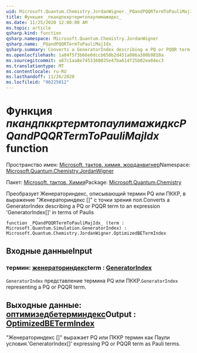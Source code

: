 ```yaml
---
uid: Microsoft.Quantum.Chemistry.JordanWigner._PQandPQQRTermToPauliMajIdx_
title: Функция _пкандпккртермтопаулимажидкс_
ms.date: 11/25/2020 12:00:00 AM
ms.topic: article
qsharp.kind: function
qsharp.namespace: Microsoft.Quantum.Chemistry.JordanWigner
qsharp.name: _PQandPQQRTermToPauliMajIdx_
qsharp.summary: Converts a GeneratorIndex describing a PQ or PQQR term to an expression 'GeneratorIndex[]' in terms of Paulis
ms.openlocfilehash: 1a04f5f3b66e0dccb650b2d451a086a380b9810a
ms.sourcegitcommit: a87c1aa8e7453360025e47ba614f25b02ea84ec3
ms.translationtype: MT
ms.contentlocale: ru-RU
ms.lasthandoff: 11/26/2020
ms.locfileid: "96225012"
---
```

# <a name="_pqandpqqrtermtopaulimajidx_-function"></a><span data-ttu-id="158e5-102">Функция _пкандпккртермтопаулимажидкс_</span><span class="sxs-lookup"><span data-stu-id="158e5-102">_PQandPQQRTermToPauliMajIdx_ function</span></span>

<span data-ttu-id="158e5-103">Пространство имен: [Microsoft. тактов. химия. жорданвигнер](xref:Microsoft.Quantum.Chemistry.JordanWigner)</span><span class="sxs-lookup"><span data-stu-id="158e5-103">Namespace: [Microsoft.Quantum.Chemistry.JordanWigner](xref:Microsoft.Quantum.Chemistry.JordanWigner)</span></span>

<span data-ttu-id="158e5-104">Пакет: [Microsoft. тактов. Химия](https://nuget.org/packages/Microsoft.Quantum.Chemistry)</span><span class="sxs-lookup"><span data-stu-id="158e5-104">Package: [Microsoft.Quantum.Chemistry](https://nuget.org/packages/Microsoft.Quantum.Chemistry)</span></span>


<span data-ttu-id="158e5-105">Преобразует Женераториндекс, описывающий термин PQ или ПККР, в выражение "Женераториндекс []" с точки зрения пол.</span><span class="sxs-lookup"><span data-stu-id="158e5-105">Converts a GeneratorIndex describing a PQ or PQQR term to an expression 'GeneratorIndex[]' in terms of Paulis</span></span>

```qsharp
function _PQandPQQRTermToPauliMajIdx_ (term : Microsoft.Quantum.Simulation.GeneratorIndex) : Microsoft.Quantum.Chemistry.JordanWigner.OptimizedBETermIndex
```


## <a name="input"></a><span data-ttu-id="158e5-106">Входные данные</span><span class="sxs-lookup"><span data-stu-id="158e5-106">Input</span></span>

### <a name="term--generatorindex"></a><span data-ttu-id="158e5-107">термин: [женераториндекс](xref:Microsoft.Quantum.Simulation.GeneratorIndex)</span><span class="sxs-lookup"><span data-stu-id="158e5-107">term : [GeneratorIndex](xref:Microsoft.Quantum.Simulation.GeneratorIndex)</span></span>

<span data-ttu-id="158e5-108">`GeneratorIndex` представление термина PQ или ПККР.</span><span class="sxs-lookup"><span data-stu-id="158e5-108">`GeneratorIndex` representing a PQ or PQQR term.</span></span>



## <a name="output--optimizedbetermindex"></a><span data-ttu-id="158e5-109">Выходные данные: [оптимизедбетерминдекс](xref:Microsoft.Quantum.Chemistry.JordanWigner.OptimizedBETermIndex)</span><span class="sxs-lookup"><span data-stu-id="158e5-109">Output : [OptimizedBETermIndex](xref:Microsoft.Quantum.Chemistry.JordanWigner.OptimizedBETermIndex)</span></span>

<span data-ttu-id="158e5-110">"Женераториндекс []" выражает PQ или ПККР термин как Паули условия.</span><span class="sxs-lookup"><span data-stu-id="158e5-110">'GeneratorIndex[]' expressing PQ or PQQR term as Pauli terms.</span></span>